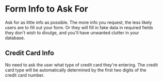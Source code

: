 # Form Info to Ask For

Ask for as little info as possible. The more info you request, the less likely users are to fill out your form. Or they will fill in fake data in required fields they don't wish to divulge, and you'll have unwanted clutter in your database.


## Credit Card Info

No need to ask the user what type of credit card they're entering. The credit card type will be automatically determined by the first two digits of the credit card number.